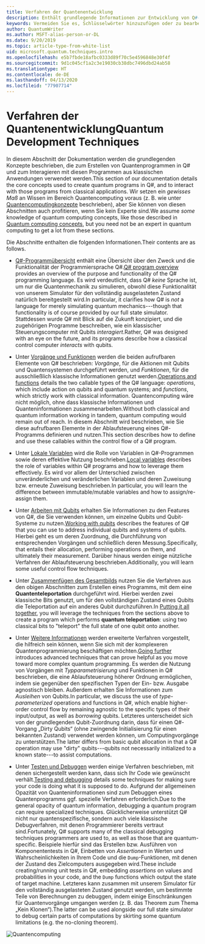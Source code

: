 ```yaml
---
title: Verfahren der Quantenentwicklung
description: Enthält grundlegende Informationen zur Entwicklung von Q#-Programmen, und es wird beschrieben, wie Sie Vorgänge, Funktionen, Variablen und Qubits verwenden und ein einfaches Quantenprogramm erstellen.
keywords: Vermeiden Sie es, Schlüsselwörter hinzuzufügen oder zu bearbeiten, ohne Ihren SEO-Experten zurate zu ziehen.
author: QuantumWriter
ms.author: MSFT-alias-person-or-DL
ms.date: 9/20/2019
ms.topic: article-type-from-white-list
uid: microsoft.quantum.techniques.intro
ms.openlocfilehash: e5b7fbde18afbc0333d89f70c5e4596848e30f4f
ms.sourcegitcommit: 9d1c045cf1a2c3e19030cb38dbc7496dbd24ab58
ms.translationtype: HT
ms.contentlocale: de-DE
ms.lasthandoff: 04/13/2020
ms.locfileid: "77907714"
---
```

# <a name="quantum-development-techniques"></a><span data-ttu-id="a595d-104">Verfahren der Quantenentwicklung</span><span class="sxs-lookup"><span data-stu-id="a595d-104">Quantum Development Techniques</span></span>

<span data-ttu-id="a595d-105">In diesem Abschnitt der Dokumentation werden die grundlegenden Konzepte beschrieben, die zum Erstellen von Quantenprogrammen in Q# und zum Interagieren mit diesen Programmen aus klassischen Anwendungen verwendet werden.</span><span class="sxs-lookup"><span data-stu-id="a595d-105">This section of our documentation details the core concepts used to create quantum programs in Q#, and to interact with those programs from classical applications.</span></span>
<span data-ttu-id="a595d-106">Wir setzen ein *gewisses Maß* an Wissen im Bereich Quantencomputing voraus (z. B. wie unter [Quantencomputingkonzepte](xref:microsoft.quantum.concepts.intro) beschrieben), aber Sie können von diesen Abschnitten auch profitieren, wenn Sie kein Experte sind.</span><span class="sxs-lookup"><span data-stu-id="a595d-106">We assume *some* knowledge of quantum computing concepts, like those described in [Quantum computing concepts](xref:microsoft.quantum.concepts.intro), but you need not be an expert in quantum computing to get a lot from these sections.</span></span>

<span data-ttu-id="a595d-107">Die Abschnitte enthalten die folgenden Informationen.</span><span class="sxs-lookup"><span data-stu-id="a595d-107">Their contents are as follows.</span></span>

- <span data-ttu-id="a595d-108">[Q#-Programmübersicht](xref:microsoft.quantum.techniques.file-structure) enthält eine Übersicht über den Zweck und die Funktionalität der Programmiersprache Q#.</span><span class="sxs-lookup"><span data-stu-id="a595d-108">[Q# program overview](xref:microsoft.quantum.techniques.file-structure) provides an overview of the purpose and functionality of the Q# programming language.</span></span> 
    <span data-ttu-id="a595d-109">Es wird verdeutlicht, dass Q# *keine* Sprache ist, um nur die Quantenmechanik zu simulieren, obwohl diese Funktionalität von unserem Simulator für den vollständig ausgelasteten Zustand natürlich bereitgestellt wird.</span><span class="sxs-lookup"><span data-stu-id="a595d-109">In particular, it clarifies how Q# is *not* a language for merely simulating quantum mechanics---though that functionality is of course provided by our full state simulator.</span></span> 
    <span data-ttu-id="a595d-110">Stattdessen wurde Q# mit Blick auf die Zukunft konzipiert, und die zugehörigen Programme beschreiben, wie ein klassischer Steuerungscomputer mit Qubits *interagiert*.</span><span class="sxs-lookup"><span data-stu-id="a595d-110">Rather, Q# was designed with an eye on the future, and its programs describe how a classical control computer *interacts* with qubits.</span></span> 

- <span data-ttu-id="a595d-111">Unter [Vorgänge und Funktionen](xref:microsoft.quantum.techniques.opsandfunctions) werden die beiden aufrufbaren Elemente von Q# beschrieben: *Vorgänge*, für die Aktionen mit Qubits und Quantensystemen durchgeführt werden, und *Funktionen*, für die ausschließlich klassische Informationen genutzt werden.</span><span class="sxs-lookup"><span data-stu-id="a595d-111">[Operations and functions](xref:microsoft.quantum.techniques.opsandfunctions) details the two callable types of the Q# language: *operations*, which include action on qubits and quantum systems; and *functions*, which strictly work with classical information.</span></span> 
    <span data-ttu-id="a595d-112">Quantencomputing wäre nicht möglich, ohne dass klassische Informationen und Quanteninformationen zusammenarbeiten.</span><span class="sxs-lookup"><span data-stu-id="a595d-112">Without both classical and quantum information working in tandem, quantum computing would remain out of reach.</span></span> 
    <span data-ttu-id="a595d-113">In diesem Abschnitt wird beschrieben, wie Sie diese aufrufbaren Elemente in der Ablaufsteuerung eines Q#-Programms definieren und nutzen.</span><span class="sxs-lookup"><span data-stu-id="a595d-113">This section describes how to define and use these callables within the control flow of a Q# program.</span></span>

- <span data-ttu-id="a595d-114">Unter [Lokale Variablen](xref:microsoft.quantum.techniques.local-variables) wird die Rolle von Variablen in Q#-Programmen sowie deren effektive Nutzung beschrieben.</span><span class="sxs-lookup"><span data-stu-id="a595d-114">[Local variables](xref:microsoft.quantum.techniques.local-variables) describes the role of variables within Q# programs and how to leverage them effectively.</span></span> 
    <span data-ttu-id="a595d-115">Es wird vor allem der Unterschied zwischen unveränderlichen und veränderlichen Variablen und deren Zuweisung bzw. erneute Zuweisung beschrieben.</span><span class="sxs-lookup"><span data-stu-id="a595d-115">In particular, you will learn the difference between immutable/mutable variables and how to assign/re-assign them.</span></span>

- <span data-ttu-id="a595d-116">Unter [Arbeiten mit Qubits](xref:microsoft.quantum.techniques.qubits) erhalten Sie Informationen zu den Features von Q#, die Sie verwenden können, um einzelne Qubits und Qubit-Systeme zu nutzen.</span><span class="sxs-lookup"><span data-stu-id="a595d-116">[Working with qubits](xref:microsoft.quantum.techniques.qubits) describes the features of Q# that you can use to address individual qubits and systems of qubits.</span></span> 
    <span data-ttu-id="a595d-117">Hierbei geht es um deren Zuordnung, die Durchführung von entsprechenden Vorgängen und schließlich deren Messung.</span><span class="sxs-lookup"><span data-stu-id="a595d-117">Specifically, that entails their allocation, performing operations on them, and ultimately their measurement.</span></span> 
    <span data-ttu-id="a595d-118">Darüber hinaus werden einige nützliche Verfahren der Ablaufsteuerung beschrieben.</span><span class="sxs-lookup"><span data-stu-id="a595d-118">Additionally, you will learn some useful control flow techniques.</span></span>

- <span data-ttu-id="a595d-119">Unter [Zusammenfügen des Gesamtbilds](xref:microsoft.quantum.techniques.puttingittogether) nutzen Sie die Verfahren aus den obigen Abschnitten zum Erstellen eines Programms, mit dem eine **Quantenteleportation** durchgeführt wird. Hierbei werden zwei klassische Bits genutzt, um für den vollständigen Zustand eines Qubits die Teleportation auf ein anderes Qubit durchzuführen.</span><span class="sxs-lookup"><span data-stu-id="a595d-119">In [Putting it all together](xref:microsoft.quantum.techniques.puttingittogether), you will leverage the techniques from the sections above to create a program which performs **quantum teleportation**: using two classical bits to "teleport" the full state of one qubit onto another.</span></span>

- <span data-ttu-id="a595d-120">Unter [Weitere Informationen](xref:microsoft.quantum.techniques.going-further) werden erweiterte Verfahren vorgestellt, die hilfreich sein können, wenn Sie sich mit der komplexeren Quantenprogrammierung beschäftigen möchten.</span><span class="sxs-lookup"><span data-stu-id="a595d-120">[Going further](xref:microsoft.quantum.techniques.going-further) introduces advanced techniques that can prove helpful as you move toward more complex quantum programming.</span></span> 
    <span data-ttu-id="a595d-121">Es werden die Nutzung von Vorgängen mit *Typparametrisierung* und Funktionen in Q# beschrieben, die eine Ablaufsteuerung höherer Ordnung ermöglichen, indem sie gegenüber den spezifischen Typen der Ein- bzw. Ausgabe agnostisch bleiben. Außerdem erhalten Sie Informationen zum *Ausleihen* von Qubits.</span><span class="sxs-lookup"><span data-stu-id="a595d-121">In particular, we discuss the use of *type-parameterized* operations and functions in Q#, which enable higher-order control flow by remaining agnostic to the specific types of their input/output, as well as *borrowing* qubits.</span></span> 
    <span data-ttu-id="a595d-122">Letzteres unterscheidet sich von der grundlegenden Qubit-Zuordnung darin, dass für einen Q#-Vorgang „Dirty Qubits“ (ohne zwingende Initialisierung für einen bekannten Zustand) verwendet werden können, um Computingvorgänge zu unterstützen.</span><span class="sxs-lookup"><span data-stu-id="a595d-122">The latter differs from basic qubit allocation in that a Q# operation may use "dirty" qubits---qubits not necessarily initialized to a known state---to assist computations.</span></span>

- <span data-ttu-id="a595d-123">Unter [Testen und Debuggen](xref:microsoft.quantum.techniques.testing-and-debugging) werden einige Verfahren beschrieben, mit denen sichergestellt werden kann, dass sich Ihr Code wie gewünscht verhält.</span><span class="sxs-lookup"><span data-stu-id="a595d-123">[Testing and debugging](xref:microsoft.quantum.techniques.testing-and-debugging) details some techniques for making sure your code is doing what it is supposed to do.</span></span> 
    <span data-ttu-id="a595d-124">Aufgrund der allgemeinen Opazität von Quanteninformationen sind zum Debuggen eines Quantenprogramms ggf. spezielle Verfahren erforderlich.</span><span class="sxs-lookup"><span data-stu-id="a595d-124">Due to the general opacity of quantum information, debugging a quantum program can require specialized techniques.</span></span> 
    <span data-ttu-id="a595d-125">Glücklicherweise unterstützt Q# nicht nur quantenspezifische, sondern auch viele klassische Debugverfahren, mit denen Programmierer bereits vertraut sind.</span><span class="sxs-lookup"><span data-stu-id="a595d-125">Fortunately, Q# supports many of the classical debugging techniques programmers are used to, as well as those that are quantum-specific.</span></span> <span data-ttu-id="a595d-126">Beispiele hierfür sind das Erstellen bzw. Ausführen von Komponententests in Q#, Einbetten von *Assertionen* in Werten und Wahrscheinlichkeiten in Ihrem Code und die `Dump`-Funktionen, mit denen der Zustand des Zielcomputers ausgegeben wird.</span><span class="sxs-lookup"><span data-stu-id="a595d-126">These include creating/running unit tests in Q#, embedding *assertions* on values and probabilities in your code, and the `Dump` functions which output the state of target machine.</span></span> 
    <span data-ttu-id="a595d-127">Letzteres kann zusammen mit unserem Simulator für den vollständig ausgelasteten Zustand genutzt werden, um bestimmte Teile von Berechnungen zu debuggen, indem einige Einschränkungen für Quantenvorgänge umgangen werden (z. B. das Theorem zum Thema „Kein Klonen“).</span><span class="sxs-lookup"><span data-stu-id="a595d-127">The latter can be used alongside our full state simulator to debug certain parts of computations by skirting some quantum limitations (e.g. the no-cloning theorem).</span></span>


![Quantencomputing](~/media/mobius_strip_preview.png)
